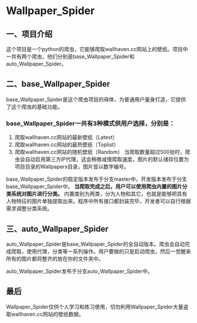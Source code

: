 # Wallpaper_Spider

## 一、项目介绍
这个项目是一个python的爬虫，它能够爬取wallhaven.cc网站上的壁纸。项目中一共有两个爬虫，他们分别是base_Wallpaper_Spider和auto_Wallpaper_Spider。
## 二、base_Wallpaper_Spider
base_Wallpaper_Spider是这个爬虫项目的母体，为普通用户量身打造，它提供了这个爬虫的基础功能。
### base_Wallpaper_Spider一共有3种模式供用户选择，分别是：
 1. 爬取wallhaven.cc网站的最新壁纸（Latest）
 2. 爬取wallhaven.cc网站的最热壁纸（Toplist）
 3. 爬取wallhaven.cc网站的随机壁纸（Random）
当爬取数量超过500张时，爬虫会自动启用第三方IP代理，这会稍微减慢爬取速度，图片的默认储存位置为项目目录的Wallpapers目录，图片皆以数字编号。

base_Wallpaper_Spider的稳定版本发布于分支master中，开发版本发布于分支base_Wallpaper_Spider中。
**当爬取完成之后，用户可以使用爬虫内置的图片分类系统对图片进行分类。**
内置类别为两类，分为人物和其它，也就是能够把具有人物特征的图片单独提取出来。程序中所有接口都封装完毕，开发者可以自行根据需求调整分类系统。

## 三、auto_Wallpaper_Spider
auto_Wallpaper_Spider是base_Wallpaper_Spider的全自动版本。爬虫会自动完成爬取，使用代理，分类等一系列操作。用户要做的只是启动爬虫，然后一觉醒来所有的图片都将整齐的放在你的文件夹中。

auto_Wallpaper_Spider发布于分支auto_Wallpaper_Spider中。

## 最后
Wallpaper_Spider仅供个人学习和练习使用，切勿利用Wallpaper_Spider大量盗取wallhaven.cc网站的壁纸数据。
